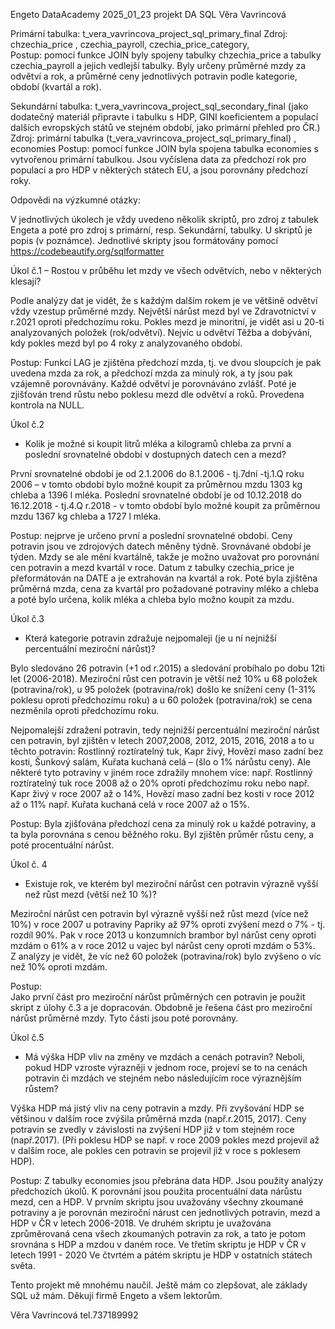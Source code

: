 Engeto DataAcademy 2025_01_23
projekt DA SQL 
Věra Vavrincová
 

Primární tabulka:  t_vera_vavrincova_project_sql_primary_final
Zdroj: 
chzechia_price , czechia_payroll, czechia_price_category,  
Postup: 
pomocí funkce JOIN byly spojeny tabulky chzechia_price a tabulky czechia_payroll a jejich vedlejší tabulky. Byly určeny průměrné mzdy za odvětví a rok, 
a průměrné ceny jednotlivých potravin podle kategorie, období (kvartál a rok).

Sekundární tabulka:  t_vera_vavrincova_project_sql_secondary_final
(jako dodatečný materiál připravte i tabulku s HDP, GINI koeficientem a populací dalších evropských států ve stejném období, jako primární přehled pro ČR.)
Zdroj: 
primární tabulka (t_vera_vavrincova_project_sql_primary_final) , economies
Postup: 
pomocí funkce JOIN byla spojena tabulka economies s vytvořenou primární tabulkou.
Jsou vyčíslena data za předchozí rok pro populaci a pro HDP v některých státech EU, a jsou porovnány předchozí roky.

Odpovědi na výzkumné otázky:

V jednotlivých úkolech je vždy uvedeno několik skriptů, pro zdroj z tabulek Engeta a poté pro zdroj s primární, resp. Sekundární, tabulky. U skriptů je popis (v poznámce).
Jednotlivé skripty jsou formátovány pomocí https://codebeautify.org/sqlformatter


Úkol č.1 
– Rostou v průběhu let mzdy ve všech odvětvích, nebo v některých klesají?

Podle analýzy dat je vidět, že s každým dalším rokem je ve většině odvětví vždy vzestup průměrné mzdy. Největší nárůst mezd byl ve Zdravotnictví v r.2021 oproti předchozímu roku.
Pokles mezd je minoritní, je vidět asi u 20-ti analyzovaných položek (rok/odvětví). 
Nejvíc u odvětví Těžba a dobývání, kdy pokles mezd byl po 4 roky z analyzovaného období.

Postup: 
Funkcí LAG je zjištěna předchozí mzda, tj. ve dvou sloupcích je pak uvedena mzda za rok, a předchozí mzda za minulý rok, a ty jsou pak vzájemně porovnávány. Každé odvětví je porovnáváno zvlášť.
Poté je zjišťován trend růstu nebo poklesu mezd dle odvětví a roků. Provedena kontrola na NULL.

Úkol č.2 
- Kolik je možné si koupit litrů mléka a kilogramů chleba za první a poslední srovnatelné období v dostupných datech cen a mezd?

První srovnatelné období je od 2.1.2006 do 8.1.2006 - tj.7dní -tj.1.Q roku 2006 – v tomto období bylo možné koupit za průměrnou mzdu 1303 kg chleba a 1396 l mléka.
Poslední srovnatelné období je od 10.12.2018 do 16.12.2018 - tj.4.Q r.2018 -
v tomto období bylo možné koupit za průměrnou mzdu 1367 kg chleba a 1727 l mléka.

Postup: 
nejprve je určeno první a poslední srovnatelné období.  Ceny potravin jsou ve zdrojových datech měněny týdně. Srovnávané období je týden. 
Mzdy se ale mění kvartálně, takže je možno uvažovat pro porovnání cen potravin a mezd kvartál v roce. Datum z tabulky czechia_price je přeformátován na DATE a je extrahován na kvartál a rok. 
Poté byla zjištěna průměrná mzda, cena za kvartál pro požadované potraviny mléko a chleba 
a poté bylo určena, kolik mléka a chleba bylo možno koupit za mzdu.

Úkol č.3 
- Která kategorie potravin zdražuje nejpomaleji (je u ní nejnižší percentuální meziroční nárůst)?

Bylo sledováno 26 potravin (+1 od r.2015) a sledování probíhalo po dobu 12ti let (2006-2018).
Meziroční růst cen potravin je větší než 10% u 68 položek (potravina/rok),
u 95 položek (potravina/rok) došlo ke snížení ceny (1-31% poklesu oproti předchozímu roku)
a u 60 položek (potravina/rok) se cena nezměnila oproti předchozímu roku.

Nejpomalejší zdražení potravin, tedy nejnižší percentuální meziroční nárůst cen potravin, byl zjištěn v letech 2007,2008, 2012, 2015, 2016, 2018 a to u těchto potravin: Rostlinný roztíratelný tuk, Kapr živý, Hovězí maso zadní bez kosti, Šunkový salám, Kuřata kuchaná celá – (šlo o 1% nárůstu ceny).
Ale některé tyto potraviny v jiném roce zdražily mnohem více:
např. Rostlinný roztíratelný tuk roce 2008 až o 20% oproti předchozímu roku
nebo např. Kapr živý v roce 2007 až o 14%, Hovězí maso zadní bez kosti v roce 2012 až o 11%
např. Kuřata kuchaná celá v roce 2007 až o 15%.

Postup:
Byla zjišťována předchozí cena za minulý rok u každé potraviny, a ta byla porovnána s cenou běžného roku. Byl zjištěn průměr růstu ceny, a poté procentuální nárůst.


Úkol č. 4 
- Existuje rok, ve kterém byl meziroční nárůst cen potravin výrazně vyšší než růst mezd (větší než 10 %)?

Meziroční nárůst cen potravin byl výrazně vyšší než růst mezd (více než 10%) v roce 2007 u potraviny Papriky až 97% oproti zvýšení mezd o 7% - tj. rozdíl 90%.
Pak v roce 2013 u konzumních brambor byl nárůst ceny oproti mzdám o 61% a 
v roce 2012 u vajec byl nárůst ceny oproti mzdám o 53%.  
Z analýzy je vidět, že víc než 60 položek (potravina/rok) bylo zvýšeno o víc než 10% oproti mzdám.

Postup:  
Jako první část pro meziroční nárůst průměrných cen potravin je použit skript z úlohy č.3 a je dopracován. Obdobně je řešena část pro meziroční nárůst průměrné mzdy. Tyto části jsou poté porovnány. 

Úkol č.5 
- Má výška HDP vliv na změny ve mzdách a cenách potravin? Neboli, pokud HDP vzroste výrazněji v jednom roce, projeví se to na cenách potravin či mzdách ve stejném nebo následujícím roce výraznějším růstem?

Výška HDP má jistý vliv na ceny potravin a mzdy. 
Při zvyšování HDP se většinou v dalším roce zvýšila průměrná mzda (např.r.2015, 2017). 
Ceny potravin se zvedly v závislosti na zvýšení HDP již v tom stejném roce (např.2017).
(Při poklesu HDP se např. v roce 2009 pokles mezd projevil až v dalším roce, ale pokles cen potravin se projevil již v roce s poklesem HDP).

Postup:
Z tabulky economies jsou přebrána data HDP. Jsou použity analýzy předchozích úkolů. 
K porovnání jsou použita procentuální data nárůstu mezd, cen a HDP.
V prvním skriptu jsou uvažovány všechny zkoumané potraviny a je porovnán meziroční nárust cen jednotlivých potravin, mezd a HDP v ČR v letech 2006-2018.
Ve druhém skriptu je uvažována zprůměrovaná cena všech zkoumaných potravin za rok, a tato je potom srovnána s HDP a mzdou v daném roce.
Ve třetím skriptu je HDP v ČR v letech 1991 - 2020
Ve čtvrtém a pátém skriptu je HDP v ostatních státech světa.


Tento projekt mě mnohému naučil. Ještě mám co zlepšovat, ale základy SQL už mám. 
Děkuji firmě Engeto a všem lektorům.

Věra Vavrincová
tel.737189992

